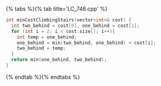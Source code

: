 {% tabs %}{% tab title='LC_746.cpp' %}

```cpp
int minCostClimbingStairs(vector<int>& cost) {
  int two_behind = cost[0], one_behind = cost[1];
  for (int i = 2; i < cost.size(); i++){
    int temp = one_behind;
    one_behind = min(two_behind, one_behind) + cost[i];
    two_behind = temp;
  }
  return min(one_behind, two_behind);
}
```

{% endtab %}{% endtabs %}
